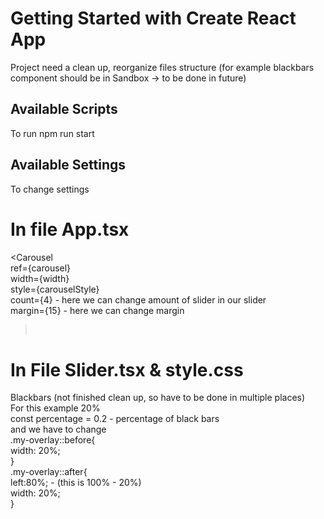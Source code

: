 # Getting Started with Create React App
Project need a clean up, reorganize files structure (for example blackbars component should be in Sandbox -> to be done in future)
## Available Scripts

To run npm run start


## Available Settings <br />
To change settings <br />
# In file App.tsx <br />
<Carousel <br />
  ref={carousel} <br />
  width={width} <br />
  style={carouselStyle} <br />
  count={4} - here we can change amount of slider in our slider <br />
  margin={15} - here we can change margin <br />
> <br />

# In File Slider.tsx & style.css
Blackbars (not finished clean up, so have to be done in multiple places) <br />
For this example 20% <br />
const percentage = 0.2 - percentage of black bars <br />
and we have to change  <br />
  .my-overlay::before{ <br />
  width: 20%; <br />
} <br />
.my-overlay::after{ <br />
  left:80%;  - (this is 100% - 20%) <br />
  width: 20%; <br />
} <br />